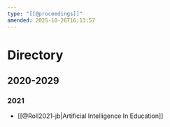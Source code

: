 ```yaml
---
type: "[[@proceedings]]"
amended: 2025-10-26T16:13:57
---
```


# Directory
## 2020-2029
### 2021
- [[@Roll2021-jb|Artificial Intelligence In Education]]
